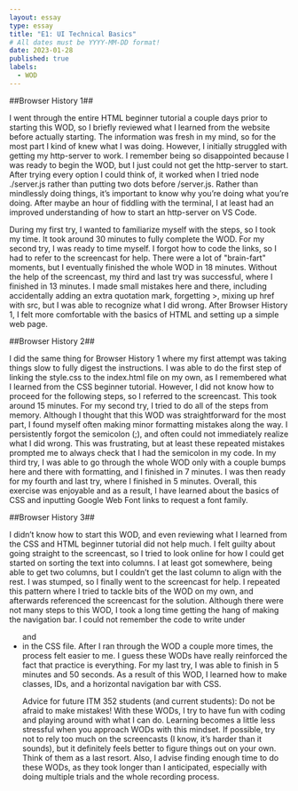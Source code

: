 ```yaml
---
layout: essay
type: essay
title: "E1: UI Technical Basics"
# All dates must be YYYY-MM-DD format!
date: 2023-01-28
published: true
labels:
  - WOD
---
```


##Browser History 1##

I went through the entire HTML beginner tutorial a couple days prior to starting this WOD, so I briefly reviewed what I learned from the website before actually starting. The information was fresh in my mind, so for the most part I kind of knew what I was doing. However, I initially struggled with getting my http-server to work. I remember being so disappointed because I was ready to begin the WOD, but I just could not get the http-server to start. After trying every option I could think of, it worked when I tried node ./server.js rather than putting two dots before /server.js. Rather than mindlessly doing things, it’s important to know why you’re doing what you’re doing. After maybe an hour of fiddling with the terminal, I at least had an improved understanding of how to start an http-server on VS Code. 

During my first try, I wanted to familiarize myself with the steps, so I took my time. It took around 30 minutes to fully complete the WOD. For my second try, I was ready to time myself. I forgot how to code the links, so I had to refer to the screencast for help. There were a lot of "brain-fart" moments, but I eventually finished the whole WOD in 18 minutes. Without the help of the screencast, my third and last try was successful, where I finished in 13 minutes. I made small mistakes here and there, including accidentally adding an extra quotation mark, forgetting >, mixing up href with src, but I was able to recognize what I did wrong. After Browser History 1, I felt more comfortable with the basics of HTML and setting up a simple web page. 

##Browser History 2##

I did the same thing for Browser History 1 where my first attempt was taking things slow to fully digest the instructions. I was able to do the first step of linking the style.css to the index.html file on my own, as I remembered what I learned from the CSS beginner tutorial. However, I did not know how to proceed for the following steps, so I referred to the screencast. This took around 15 minutes. For my second try, I tried to do all of the steps from memory. Although I thought that this WOD was straightforward for the most part, I found myself often making minor formatting mistakes along the way. I persistently forgot the semicolon (;), and often could not immediately realize what I did wrong. This was frustrating, but at least these repeated mistakes prompted me to always check that I had the semicolon in my code. In my third try, I was able to go through the whole WOD only with a couple bumps here and there with formatting, and I finished in 7 minutes. I was then ready for my fourth and last try, where I finished in 5 minutes. Overall, this exercise was enjoyable and as a result, I have learned about the basics of CSS and inputting Google Web Font links to request a font family. 

##Browser History 3##

I didn’t know how to start this WOD, and even reviewing what I learned from the CSS and HTML beginner tutorial did not help much. I felt guilty about going straight to the screencast, so I tried to look online for how I could get started on sorting the text into columns. I at least got somewhere, being able to get two columns, but I couldn’t get the last column to align with the rest. I was stumped, so I finally went to the screencast for help. I repeated this pattern where I tried to tackle bits of the WOD on my own, and afterwards referenced the screencast for the solution. Although there were not many steps to this WOD, I took a long time getting the hang of making the navigation bar. I could not remember the code to write under <ul> and <li> in the CSS file. After I ran through the WOD a couple more times, the process felt easier to me. I guess these WODs have really reinforced the fact that practice is everything. For my last try, I was able to finish in 5 minutes and 50 seconds. As a result of this WOD, I learned how to make classes, IDs, and a horizontal navigation bar with CSS. 

Advice for future ITM 352 students (and current students): Do not be afraid to make mistakes! With these WODs, I try to have fun with coding and playing around with what I can do. Learning becomes a little less stressful when you approach WODs with this mindset. If possible, try not to rely too much on the screencasts (I know, it’s harder than it sounds), but it definitely feels better to figure things out on your own. Think of them as a last resort. Also, I advise finding enough time to do these WODs, as they took longer than I anticipated, especially with doing multiple trials and the whole recording process. 

